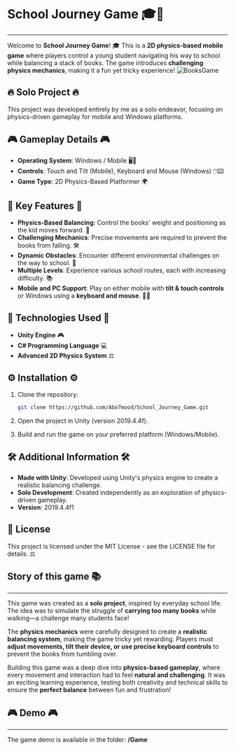 # School Journey Game 🎓📖
--------------------------
Welcome to **School Journey Game**! 🎓 This is a **2D physics-based mobile game** where players control a young student navigating his way to school while balancing a stack of books. The game introduces **challenging physics mechanics**, making it a fun yet tricky experience!
![BooksGame](https://github.com/user-attachments/assets/00d46924-159b-45e0-926a-cfa84a86d2ec)

## 🔥 Solo Project 🔥
This project was developed entirely by me as a solo endeavor, focusing on physics-driven gameplay for mobile and Windows platforms.

## 🎮 Gameplay Details 🎮

- **Operating System**: Windows / Mobile 🖥️📱
- **Controls**: Touch and Tilt (Mobile), Keyboard and Mouse (Windows) 🖱️⌨️
- **Game Type**: 2D Physics-Based Platformer 🌍

## 🌟 Key Features 🌟

- **Physics-Based Balancing**: Control the books' weight and positioning as the kid moves forward. 📖
- **Challenging Mechanics**: Precise movements are required to prevent the books from falling. 🛠️
- **Dynamic Obstacles**: Encounter different environmental challenges on the way to school. 🚒
- **Multiple Levels**: Experience various school routes, each with increasing difficulty. 📚
- **Mobile and PC Support**: Play on either mobile with **tilt & touch controls** or Windows using a **keyboard and mouse**. 📱‍🖥️

## 🔧 Technologies Used 🔧

- **Unity Engine** 🎮
- **C# Programming Language** 💻
- **Advanced 2D Physics System** ⚖️

## ⚙️ Installation ⚙️

1. Clone the repository:

   ```bash
   git clone https://github.com/Abo7mood/School_Journey_Game.git
   ```
2. Open the project in Unity (version 2019.4.4f).
3. Build and run the game on your preferred platform (Windows/Mobile).

## 🛠️ Additional Information 🛠️

- **Made with Unity**: Developed using Unity's physics engine to create a realistic balancing challenge.
- **Solo Development**: Created independently as an exploration of physics-driven gameplay.
- **Version**: 2019.4.4f1

## 📜 License

This project is licensed under the MIT License - see the LICENSE file for details. ⚖️

## Story of this game 📚
--------------------------

This game was created as a **solo project**, inspired by everyday school life. The idea was to simulate the struggle of **carrying too many books** while walking—a challenge many students face! 

The **physics mechanics** were carefully designed to create a **realistic balancing system**, making the game tricky yet rewarding. Players must **adjust movements, tilt their device, or use precise keyboard controls** to prevent the books from tumbling over.

Building this game was a deep dive into **physics-based gameplay**, where every movement and interaction had to feel **natural and challenging**. It was an exciting learning experience, testing both creativity and technical skills to ensure the **perfect balance** between fun and frustration!

## 🎮 Demo 🎮
--------------------------

The game demo is available in the folder: **/Game**

